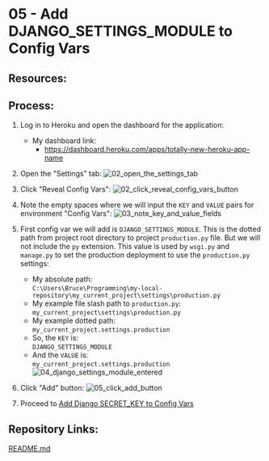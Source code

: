 # 05 - Add DJANGO_SETTINGS_MODULE to Config Vars

## Resources:

## Process:

1. Log in to Heroku and open the dashboard for the application:
    * My dashboard link:
        * https://dashboard.heroku.com/apps/totally-new-heroku-app-name

1. Open the "Settings" tab:
![02_open_the_settings_tab](https://user-images.githubusercontent.com/47562501/207200024-a64261db-6def-47a9-aa7d-8a3dec7ffe3c.png)

1. Click "Reveal Config Vars":
![02_click_reveal_config_vars_button](https://user-images.githubusercontent.com/47562501/174794919-a0037f90-da9d-4878-8f5a-a1191d084f8c.png)

1. Note the empty spaces where we will input the `KEY` and `VALUE` pairs for environment "Config Vars":
![03_note_key_and_value_fields](https://user-images.githubusercontent.com/47562501/174794940-3e288522-39f5-4ca7-8b01-afaa5ef3312a.png)

1. First config var we will add is `DJANGO_SETTINGS_MODULE`. This is the dotted path from project root directory to project `production.py` file. But we will not include the `py` extension. This value is used by `wsgi.py` and `manage.py` to set the production deployment to use the `production.py` settings:
    * My absolute path:  
    `C:\Users\Bruce\Programming\my-local-repository\my_current_project\settings\production.py`
    * My example file slash path to `production.py`:  
    `my_current_project\settings\production.py`
    * My example dotted path:  
    `my_current_project.settings.production`
    * So, the `KEY` is:  
    `DJANGO_SETTINGS_MODULE`
    * And the `VALUE` is:  
    `my_current_project.settings.production`
![04_django_settings_module_entered](https://user-images.githubusercontent.com/47562501/174794977-931e5f9f-9c5d-4097-ab33-881184de6d9d.png)

1. Click "Add" button:
![05_click_add_button](https://user-images.githubusercontent.com/47562501/174795002-59dafe00-8764-49e8-8607-2fcabc7e33e2.png)

1. Proceed to [Add Django SECRET_KEY to Config Vars](06_add_secret_key_to_config_vars.md)

## Repository Links:
[README.md](../README.md)
